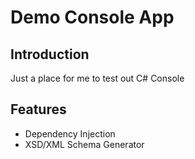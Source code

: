 # Demo Console App

## Introduction

Just a place for me to test out C# Console

## Features

- Dependency Injection
- XSD/XML Schema Generator
